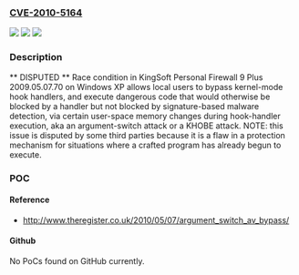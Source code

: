 ### [CVE-2010-5164](https://cve.mitre.org/cgi-bin/cvename.cgi?name=CVE-2010-5164)
![](https://img.shields.io/static/v1?label=Product&message=n%2Fa&color=blue)
![](https://img.shields.io/static/v1?label=Version&message=n%2Fa&color=blue)
![](https://img.shields.io/static/v1?label=Vulnerability&message=n%2Fa&color=brighgreen)

### Description

** DISPUTED ** Race condition in KingSoft Personal Firewall 9 Plus 2009.05.07.70 on Windows XP allows local users to bypass kernel-mode hook handlers, and execute dangerous code that would otherwise be blocked by a handler but not blocked by signature-based malware detection, via certain user-space memory changes during hook-handler execution, aka an argument-switch attack or a KHOBE attack.  NOTE: this issue is disputed by some third parties because it is a flaw in a protection mechanism for situations where a crafted program has already begun to execute.

### POC

#### Reference
- http://www.theregister.co.uk/2010/05/07/argument_switch_av_bypass/

#### Github
No PoCs found on GitHub currently.

